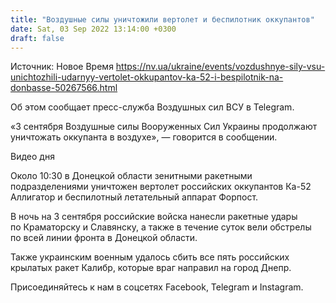 ```yaml
---
title: "Воздушные силы уничтожили вертолет и беспилотник оккупантов"
date: Sat, 03 Sep 2022 13:14:00 +0300
draft: false
---
```

Источник: Новое Время https://nv.ua/ukraine/events/vozdushnye-sily-vsu-unichtozhili-udarnyy-vertolet-okkupantov-ka-52-i-bespilotnik-na-donbasse-50267566.html


Об этом сообщает пресс-служба Воздушных сил ВСУ в Telegram.

«3 сентября Воздушные силы Вооруженных Сил Украины продолжают уничтожать оккупанта в воздухе», — говорится в сообщении.

 Видео дня   

Около 10:30 в Донецкой области зенитными ракетными подразделениями уничтожен вертолет российских оккупантов Ка-52 Аллигатор и беспилотный летательный аппарат Форпост.

В ночь на 3 сентября российские войска нанесли ракетные удары по Краматорску и Славянску, а также в течение суток вели обстрелы по всей линии фронта в Донецкой области.

Также украинским военным удалось сбить все пять российских крылатых ракет Калибр, которые враг направил на город Днепр.

Присоединяйтесь к нам в соцсетях Facebook, Telegram и Instagram.
